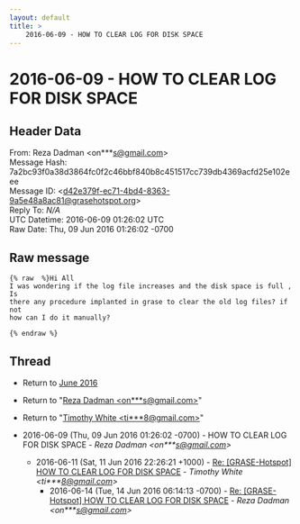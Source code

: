 ```yaml
---
layout: default
title: >
    2016-06-09 - HOW TO CLEAR LOG FOR DISK SPACE
---
```


# 2016-06-09 - HOW TO CLEAR LOG FOR DISK SPACE

## Header Data

From: Reza Dadman \<on***s@gmail.com\><br>
Message Hash: 7a2bc93f0a38d3864fc0f2c46bbf840b8c451517cc739db4369acfd25e102eee<br>
Message ID: \<d42e379f-ec71-4bd4-8363-9a5e48a8ac81@grasehotspot.org\><br>
Reply To: _N/A_<br>
UTC Datetime: 2016-06-09 01:26:02 UTC<br>
Raw Date: Thu, 09 Jun 2016 01:26:02 -0700<br>

## Raw message

```
{% raw  %}Hi All
I was wondering if the log file increases and the disk space is full , Is 
there any procedure implanted in grase to clear the old log files? if not 
how can I do it manually?

{% endraw %}
```

## Thread

+ Return to [June 2016](/archive/2016/06)

+ Return to "[Reza Dadman <on***s<span>@</span>gmail.com>](/authors/on___s_at_gmail_com)"
+ Return to "[Timothy White <ti***8<span>@</span>gmail.com>](/authors/ti___8_at_gmail_com)"

+ 2016-06-09 (Thu, 09 Jun 2016 01:26:02 -0700) - HOW TO CLEAR LOG FOR DISK SPACE - _Reza Dadman \<on***s@gmail.com\>_
  + 2016-06-11 (Sat, 11 Jun 2016 22:26:21 +1000) - [Re: [GRASE-Hotspot] HOW TO CLEAR LOG FOR DISK SPACE](/archive/2016/06/cf91cbbd859c6e730e1cce0ec0b0d8c2a5fcbf997be021d745fb8436a05212cd) - _Timothy White \<ti***8@gmail.com\>_
    + 2016-06-14 (Tue, 14 Jun 2016 06:14:13 -0700) - [Re: [GRASE-Hotspot] HOW TO CLEAR LOG FOR DISK SPACE](/archive/2016/06/6db2124407150eec83f864dc6ce91e2442e86681e1257427d8c34ab2285440a8) - _Reza Dadman \<on***s@gmail.com\>_

